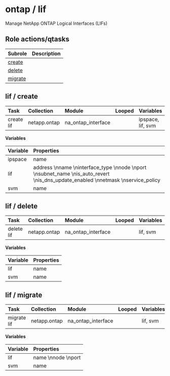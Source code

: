 # ontap / lif 
Manage NetApp ONTAP Logical Interfaces (LIFs)  
  






## Role actions/qtasks

| Subrole | Description |
| :------ | :---------- |
| [create](#lif--create) |  |
| [delete](#lif--delete) |  |
| [migrate](#lif--migrate) |  |



## lif / create

| Task | Collection | Module | Looped | Variables |
| :--- | :--------- | :----- | :----- | :-------- |
| create lif  | netapp.ontap | na_ontap_interface |  | ipspace, lif, svm |


**Variables**

| Variable | Properties |
| :------- | :--------- |
| ipspace | name |
| lif | address \nname \ninterface_type \nnode \nport \nsubnet_name \nis_auto_revert \nis_dns_update_enabled \nnetmask \nservice_policy |
| svm | name |



## lif / delete

| Task | Collection | Module | Looped | Variables |
| :--- | :--------- | :----- | :----- | :-------- |
| delete lif  | netapp.ontap | na_ontap_interface |  | lif, svm |


**Variables**

| Variable | Properties |
| :------- | :--------- |
| lif | name |
| svm | name |



## lif / migrate

| Task | Collection | Module | Looped | Variables |
| :--- | :--------- | :----- | :----- | :-------- |
| migrate lif  | netapp.ontap | na_ontap_interface |  | lif, svm |


**Variables**

| Variable | Properties |
| :------- | :--------- |
| lif | name \nnode \nport |
| svm | name |




